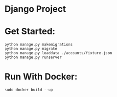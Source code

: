# Django Project

# Get Started:

```
python manage.py makemigrations
python manage.py migrate
python manage.py loaddata ./accounts/fixture.json
python manage.py runserver
```

# Run With Docker:

```angular2html
sudo docker build --up
```